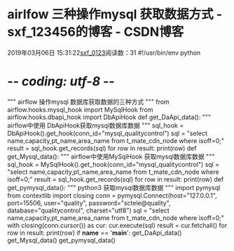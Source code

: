 # airlfow 三种操作mysql 获取数据方式 - sxf_123456的博客 - CSDN博客
2019年03月06日 15:31:22[sxf_0123](https://me.csdn.net/sxf_123456)阅读数：31
#!/usr/bin/env python
# -*- coding: utf-8 -*-
"""
airflow 操作mysql 数据库获取数据的三种方式
"""
from airflow.hooks.mysql_hook import MySqlHook
from airflow.hooks.dbapi_hook import DbApiHook
def get_DaApi_data():
    """
    airflow中使用 DbApiHook获取mysql数据库数据
    """
    sql_hook = DbApiHook().get_hook(conn_id="mysql_qualitycontrol")
    sql = "select name,capacity,pt_name,area_name from t_mate_cdn_node where isoff=0;"
    result = sql_hook.get_records(sql)
    for row in result:
        print(row)
def get_Mysql_data():
    """
    airflow中使用MySqlHook 获取mysql数据库数据
    """
    sql_hook = MySqlHook().get_hook(conn_id="mysql_qualitycontrol")
    sql = "select name,capacity,pt_name,area_name from t_mate_cdn_node where isoff=0;"
    result = sql_hook.get_records(sql)
    for row in result:
        print(row)
def get_pymysql_data():
    """
    python3 获取mysql数据库数据
    """
    import pymysql
    from contextlib import closing
    conn = pymysql.Connect(host="127.0.0.1", port=15506,
                           user="quality", password="sctele@quality",
                           database="qualitycontrol", charset="utf8")
    sql = "select name,capacity,pt_name,area_name from t_mate_cdn_node where isoff=0;"
    with closing(conn.cursor()) as cur:
        cur.execute(sql)
        result = cur.fetchall()
    for row in result:
        print(row)
if __name__ == '__main__':
    get_DaApi_data()
    get_Mysql_data()
    get_pymysql_data()

